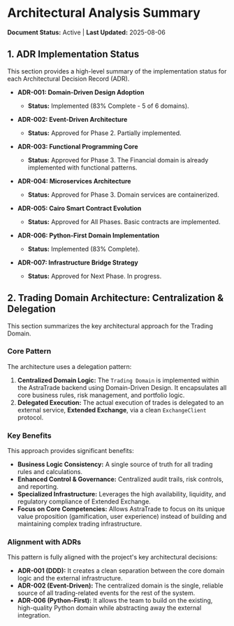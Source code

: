 # Architectural Analysis Summary

**Document Status:** Active | **Last Updated:** 2025-08-06

## 1. ADR Implementation Status

This section provides a high-level summary of the implementation status for each Architectural Decision Record (ADR).

-   **ADR-001: Domain-Driven Design Adoption**
    -   **Status:** Implemented (83% Complete - 5 of 6 domains).

-   **ADR-002: Event-Driven Architecture**
    -   **Status:** Approved for Phase 2. Partially implemented.

-   **ADR-003: Functional Programming Core**
    -   **Status:** Approved for Phase 3. The Financial domain is already implemented with functional patterns.

-   **ADR-004: Microservices Architecture**
    -   **Status:** Approved for Phase 3. Domain services are containerized.

-   **ADR-005: Cairo Smart Contract Evolution**
    -   **Status:** Approved for All Phases. Basic contracts are implemented.

-   **ADR-006: Python-First Domain Implementation**
    -   **Status:** Implemented (83% Complete).

-   **ADR-007: Infrastructure Bridge Strategy**
    -   **Status:** Approved for Next Phase. In progress.

## 2. Trading Domain Architecture: Centralization & Delegation

This section summarizes the key architectural approach for the Trading Domain.

### Core Pattern

The architecture uses a delegation pattern:

1.  **Centralized Domain Logic:** The `Trading Domain` is implemented within the AstraTrade backend using Domain-Driven Design. It encapsulates all core business rules, risk management, and portfolio logic.
2.  **Delegated Execution:** The actual execution of trades is delegated to an external service, **Extended Exchange**, via a clean `ExchangeClient` protocol.

### Key Benefits

This approach provides significant benefits:

-   **Business Logic Consistency:** A single source of truth for all trading rules and calculations.
-   **Enhanced Control & Governance:** Centralized audit trails, risk controls, and reporting.
-   **Specialized Infrastructure:** Leverages the high availability, liquidity, and regulatory compliance of Extended Exchange.
-   **Focus on Core Competencies:** Allows AstraTrade to focus on its unique value proposition (gamification, user experience) instead of building and maintaining complex trading infrastructure.

### Alignment with ADRs

This pattern is fully aligned with the project's key architectural decisions:

-   **ADR-001 (DDD):** It creates a clean separation between the core domain logic and the external infrastructure.
-   **ADR-002 (Event-Driven):** The centralized domain is the single, reliable source of all trading-related events for the rest of the system.
-   **ADR-006 (Python-First):** It allows the team to build on the existing, high-quality Python domain while abstracting away the external integration.

